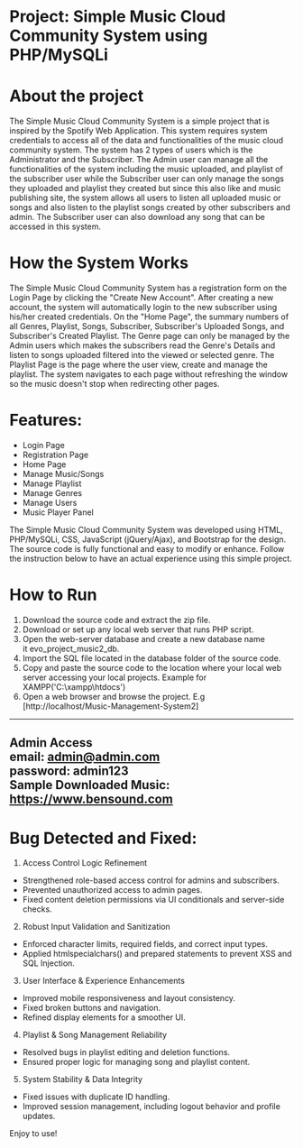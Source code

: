 # Project: Simple Music Cloud Community System using PHP/MySQLi

# About the project
The Simple Music Cloud Community System is a simple project that is inspired by the Spotify Web Application. This system requires system credentials to access all of the data and functionalities of the music cloud community system. The system has 2 types of users which is the Administrator and the Subscriber. The Admin user can manage all the functionalities of the system including the music uploaded, and playlist of the subscriber user while the Subscriber user can only manage the songs they uploaded and playlist they created but since this also like and music publishing site, the system allows all users to listen all uploaded music or songs and also listen to the playlist songs created by other subscribers and admin. The Subscriber user can also download any song that can be accessed in this system.

# How the System Works
The Simple Music Cloud Community System has a registration form on the Login Page by clicking the "Create New Account". After creating a new account, the system will automatically login to the new subscriber using his/her created credentials. On the "Home Page", the summary numbers of all Genres, Playlist, Songs, Subscriber, Subscriber's Uploaded Songs, and Subscriber's Created Playlist. The Genre page can only be managed by the Admin users which makes the subscribers read the Genre's Details and listen to songs uploaded filtered into the viewed or selected genre. The Playlist Page is the page where the user view, create and manage the playlist. The system navigates to each page without refreshing the window so the music doesn't stop when redirecting other pages.

# Features:
* Login Page
* Registration Page
* Home Page
* Manage Music/Songs
* Manage Playlist
* Manage Genres
* Manage Users
* Music Player Panel

The Simple Music Cloud Community System was developed using HTML, PHP/MySQLi, CSS, JavaScript (jQuery/Ajax), and Bootstrap for the design. The source code is fully functional and easy to modify or enhance. Follow the instruction below to have an actual experience using this simple project.

# How to Run
1. Download the source code and extract the zip file.
2. Download or set up any local web server that runs PHP script.
3. Open the web-server database and create a new database name it evo_project_music2_db.
4. Import the SQL file located in the database folder of the source code.
5. Copy and paste the source code to the location where your local web server accessing your local projects. Example for XAMPP('C:\xampp\htdocs')
6. Open a web browser and browse the project. E.g [http://localhost/Music-Management-System2]

---------------------------------------------------
Admin Access<br>
email: admin@admin.com<br>
password: admin123<br>
Sample Downloaded Music: https://www.bensound.com
----------------------------------------------------

# Bug Detected and Fixed:
1. Access Control Logic Refinement
* Strengthened role-based access control for admins and subscribers.
* Prevented unauthorized access to admin pages.
* Fixed content deletion permissions via UI conditionals and server-side checks.
2. Robust Input Validation and Sanitization
* Enforced character limits, required fields, and correct input types.
* Applied htmlspecialchars() and prepared statements to prevent XSS and SQL Injection.
3. User Interface & Experience Enhancements
* Improved mobile responsiveness and layout consistency.
* Fixed broken buttons and navigation.
* Refined display elements for a smoother UI.
4. Playlist & Song Management Reliability
* Resolved bugs in playlist editing and deletion functions.
* Ensured proper logic for managing song and playlist content.
5. System Stability & Data Integrity
* Fixed issues with duplicate ID handling.
* Improved session management, including logout behavior and profile updates.

Enjoy to use!
